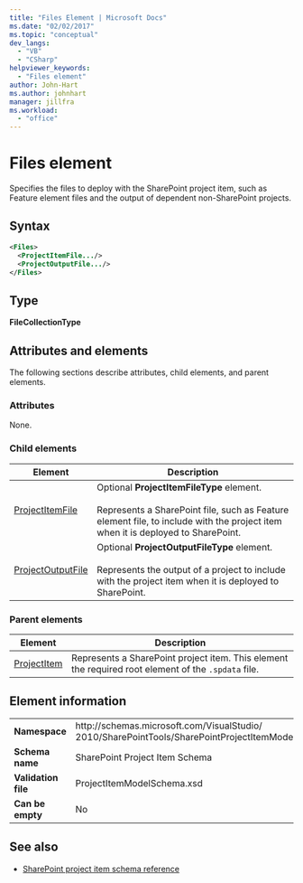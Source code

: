 ```yaml
---
title: "Files Element | Microsoft Docs"
ms.date: "02/02/2017"
ms.topic: "conceptual"
dev_langs:
  - "VB"
  - "CSharp"
helpviewer_keywords:
  - "Files element"
author: John-Hart
ms.author: johnhart
manager: jillfra
ms.workload:
  - "office"
---
```

# Files element
  Specifies the files to deploy with the SharePoint project item, such as Feature element files and the output of dependent non-SharePoint projects.

## Syntax

```xml
<Files>
  <ProjectItemFile.../>
  <ProjectOutputFile.../>
</Files>
```

## Type
 **FileCollectionType**

## Attributes and elements
 The following sections describe attributes, child elements, and parent elements.

### Attributes
 None.

### Child elements

|Element|Description|
|-------------|-----------------|
|[ProjectItemFile](../sharepoint/projectitemfile-element.md)|Optional **ProjectItemFileType** element.<br /><br /> Represents a SharePoint file, such as Feature element file, to include with the project item when it is deployed to SharePoint.|
|[ProjectOutputFile](../sharepoint/projectoutputfile-element.md)|Optional **ProjectOutputFileType** element.<br /><br /> Represents the output of a project to include with the project item when it is deployed to SharePoint.|

### Parent elements

|Element|Description|
|-------------|-----------------|
|[ProjectItem](../sharepoint/projectitem-element.md)|Represents a SharePoint project item. This element the required root element of the `.spdata` file.|

## Element information

|||
|-|-|
|**Namespace**|http<nolink>://schemas.microsoft.com/VisualStudio/<br>2010/SharePointTools/SharePointProjectItemModel|
|**Schema name**|SharePoint Project Item Schema|
|**Validation file**|ProjectItemModelSchema.xsd|
|**Can be empty**|No|

## See also
- [SharePoint project item schema reference](../sharepoint/sharepoint-project-item-schema-reference.md)
